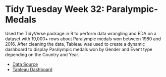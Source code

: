 # Tidy Tuesday Week 32: Paralympic-Medals

Used the TidyVerse package in R to perform data wrangling and EDA on a dataset with 19,000+ rows about Paralympic medals won between 1980 and 2016. After cleaning the data, Tableau was used to create a dynamic dashboard to display Paralympic medals won by Gender and Event type depending on the Country and Year.

- [Data Source](https://github.com/rfordatascience/tidytuesday/blob/master/data/2021/2021-08-03/readme.md)
- [Tableau Dashboard](https://public.tableau.com/views/paralympic-medals/ParalympicMedals?:language=en-US&publish=yes&:display_count=n&:origin=viz_share_link)
